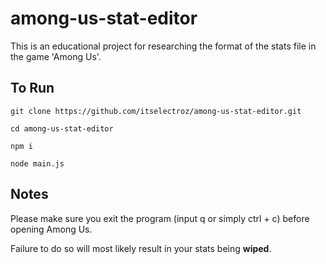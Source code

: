 # among-us-stat-editor

This is an educational project for researching the format of the stats file in the game 'Among Us'.

## To Run
`git clone https://github.com/itselectroz/among-us-stat-editor.git`

`cd among-us-stat-editor`

`npm i`

`node main.js`

## Notes

Please make sure you exit the program (input q or simply ctrl + c) before opening Among Us.

Failure to do so will most likely result in your stats being **wiped**.